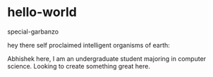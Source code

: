 # hello-world
special-garbanzo

hey there self proclaimed intelligent organisms of earth:

Abhishek here, I am an undergraduate student majoring in computer science. 
Looking to create something great here.
